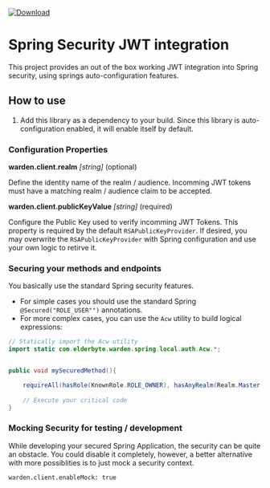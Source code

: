 
[ ![Download](https://api.bintray.com/packages/elderbyte/maven/warden-spring-security-jwt/images/download.svg) ](https://bintray.com/elderbyte/maven/warden-spring-security-jwt/_latestVersion) 


# Spring Security JWT integration

This project provides an out of the box working JWT integration into Spring security, using springs auto-configuration features.

## How to use

1. Add this library as a dependency to your build. Since this library is auto-configuration enabled, it will enable itself by default.


### Configuration Properties

**warden.client.realm** *[string]* (optional)

Define the identity name of the realm / audience. Incomming JWT tokens must have a matching realm / audience claim to be accepted. 


**warden.client.publicKeyValue** *[string]* (required)

Configure the Public Key used to verify incomming JWT Tokens. This property is required by the default `RSAPublicKeyProvider`.
If desired, you may overwrite the `RSAPublicKeyProvider` with Spring configuration and use your own logic to retirve it.


### Securing your methods and endpoints

You basically use the standard Spring security features.
* For simple cases you should use the standard Spring `@Secured("ROLE_USER"")` annotations.
* For more complex cases, you can use the `Acw` utility to build logical expressions:

```java
// Statically import the Acw utility
import static com.elderbyte.warden.spring.local.auth.Acw.*;


public void mySecuredMethod(){

    requireAll(hasRole(KnownRole.ROLE_OWNER), hasAnyRealm(Realm.Master, realmId)).enforce();
    
    // Execute your critical code
}
```


### Mocking Security for testing / development

While developing your secured Spring Application, the security can be quite an obstacle. 
You could disable it completely, however, a better alternative with more possiblities is to just mock a security context.

`warden.client.enableMock: true`


